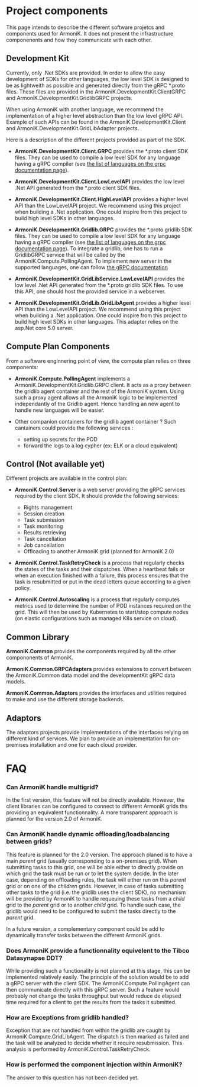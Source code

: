 # Project components

This page intends to describe the different software projetcs and components used for ArmoniK.
It does not present the infrastructure componenents and how they communicate with each other.

## Development Kit

Currently, only .Net SDKs are provided. In order to allow the easy development of SDKs for 
other languages, the low level SDK is designed to be as lightweith as possible and generated 
directly from the gRPC *.proto files. These files are provided in the 
ArmoniK.DevelopmentKit.ClientGRPC and ArmoniK.DevelopmentKit.GridlibGRPC projects.

When using ArmoniK with another language, we recommend the implementation of a higher level
abstraction than the low level gRPC API. Example of such APIs can be found in the 
ArmoniK.DevelopmentKit.Client and ArmoniK.DevelopmentKit.GridLibAdapter projects.

Here is a description of the different projects provided as part of the SDK.

* **ArmoniK.DevelopmentKit.Client.GRPC** provides the *.proto client SDK files. They can be 
used to compile a low level SDK for any language having a gRPC compiler (see [the list of
languages on the grpc documentation page](https://grpc.io/docs/languages/)).

* **ArmoniK.DevelopmentKit.Client.LowLevelAPI** provides the low level .Net API generated from 
the *.proto client SDK files.

* **ArmoniK.DevelopmentKit.Client.HighLevelAPI** provides a higher level API than the 
LowLevelAPI project. We recommend using this project when building a .Net
application. One could inspire from this project to build high level SDKs in other languages.

* **ArmoniK.DevelopmentKit.Gridlib.GRPC** provides the *.proto gridlib SDK files. They can be 
used to compile a low level SDK for any language having a gRPC compiler (see [the list of
languages on the grpc documentation page](https://grpc.io/docs/languages/)). To 
integrate a gridlib, one has to run a GridlibGRPC service that will be called by the 
ArmoniK.Compute.PollingAgent. To implement new server in the supported languages, one can follow 
[the gRPC documentation](https://grpc.io/docs/)

* **ArmoniK.DevelopmentKit.GridLibService.LowLevelAPI** provides the low level .Net API 
generated from the *.proto gridlib SDK files. To use this API, one should host the provided 
service in a webserver. 

* **ArmoniK.DevelopmentKit.GridLib.GridLibAgent** provides a higher level API than the
LowLevelAPI project. We recommend using this project when building a .Net application. One 
could inspire from this project to build high level SDKs in other languages. This adapter 
relies on the asp.Net core 5.0 server. 


## Compute Plan Components

From a software enginnering point of view, the compute plan relies on three components:

* **ArmoniK.Compute.PollingAgent** implements a ArmoniK.DevelopmentKit.Gridlib.GRPC client.
It acts as a proxy between the gridlib agent container and the rest of the ArmoniK system. 
Using such a proxy agent allows all the ArmoniK logic to be implemented independantly of 
the Gridlib agent. Hence handling an new agent to handle new languages will be easier.

* Other companion containers for the gridlib agent container ? Such cantainers could provide 
the following services : 
  * setting up secrets for the POD
  * forward the logs to a log cypher (ex: ELK or a cloud equivalent)

## Control (Not available yet)

Different projects are available in the control plan:

* **ArmoniK.Control.Server** is a web server providing the gRPC services required by the client 
SDK. It should provide the following services:
  * Rights management
  * Session creation
  * Task submission
  * Task monitoring
  * Results retrieving
  * Task cancellation
  * Job cancellation
  * Offloading to another ArmoniK grid (planned for ArmoniK 2.0)

* **ArmoniK.Control.TaskRetryCheck** is a process that regularly checks the states of the tasks
and their dispatches. When a heartbeat fails or when an execution finished with a failure, this 
process ensures that the task is resubmitted or put in the dead letters queue according to a 
given policy.

* **ArmoniK.Control.Autoscaling** is a process that regularly computes metrics used to determine
the number of POD instances required on the grid. This will then be used by Kubernetes to 
start/stop compute nodes (on elastic configurations such as managed K8s service on cloud).

## Common Library

**ArmoniK.Common** provides the components required by all the other compononents of ArmoniK.

**ArmoniK.Common.GRPCAdapters** provides extensions to convert between the ArmoniK.Common data
model and the developmentKit gRPC data models.

**ArmoniK.Common.Adaptors** provides the interfaces and utilities required to make and use the 
different storage backends.

## Adaptors

The adaptors projects provide implementations of the interfaces relying on different kind of 
services. We plan to provide an implementation for on-premises installation and one for each 
cloud provider.

# FAQ

### Can ArmoniK handle multigrid?

In the first version, this feature will not be directly available. However, the client libraries 
can be configured to connect to different ArmoniK grids ths providing an equivalent 
functionnality. A more transparent approach is planned for the version 2.0 of ArmoniK.

### Can ArmoniK handle dynamic offloading/loadbalancing between grids?

This feature is planned for the 2.0 version. The approach planed is to have a main *parent* 
grid (usually corresponding to a on-premises grid). When submitting tasks to this grid, one will 
be able either to directly provide on which grid the task must be run or to let the system 
decide. In the later case, depending on offloading rules, the task will either run on this 
*parent* grid or on one of the *children* grids. However, in case of tasks submitting other tasks 
to the grid (i.e. the gridlib uses the client SDK), no mechanism will be provided by ArmoniK to 
handle requeuing these  tasks from a *child* grid to the *parent* grid or to another *child* 
grid. To handle such case, the gridlib would need to be configured to submit the tasks directly 
to the *parent* grid.

In a future version, a complementary component could be add to dynamically transfer tasks between 
the different ArmoniK grids.

### Does ArmoniK provide a functionnality equivelent to the Tibco Datasynapse DDT?

While providing such a functionality is not planned at this stage, this can be implemented 
relatively easily. The principle of the solution would be to add a gRPC server with the client 
SDK. The ArmoniK.Compute.PollingAgent can then communicate directly with this gRPC server. Such 
a feature would probably not change the tasks throughput but would reduce de elapsed time required for a 
client to get the results from the tasks it submitted.

### How are Exceptions from gridlib handled?

Exception that are not handled from within the gridlib are caught by ArmoniK.Compute.GridLibAgent. 
The dispatch is then marked as failed and the task will be analyzed to decide whether it require 
resubmission. This analysis is performed by ArmoniK.Control.TaskRetryCheck.

### How is performed the component injection within ArmoniK?

The answer to this question has not been decided yet.
